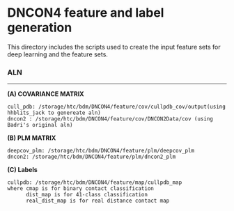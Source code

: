 # DNCON4 feature and label generation
This directory includes the scripts used to create the input feature sets for deep learning and the feature sets. 
### ALN
--------------------------------------------------------------------------------------

**(A) COVARIANCE MATRIX**  
```
cull_pdb: /storage/htc/bdm/DNCON4/feature/cov/cullpdb_cov/output(using hhblits_jack to genereate aln)
dncon2 : /storage/htc/bdm/DNCON4/feature/cov/DNCON2Data/cov (using Badri's original aln)
```

**(B) PLM MATRIX**
```
deepcov_plm: /storage/htc/bdm/DNCON4/feature/plm/deepcov_plm
dncon2: /storage/htc/bdm/DNCON4/feature/plm/dncon2_plm
```

**(C) Labels**
```
cullpdb: /storage/htc/bdm/DNCON4/feature/map/cullpdb_map 
where cmap is for binary contact classification
      dist_map is for 41-class classification
      real_dist_map is for real distance contact map
```




